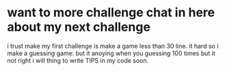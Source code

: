 # want to more challenge chat in here about my next challenge
i trust make my first challenge is make a game less than 30 line. it hard so i make a guessing game:
  but it anoying when you guessing 100 times but it not right
  i will thing to write TIPS in my code soon.
